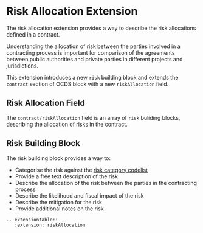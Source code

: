 # Risk Allocation Extension

The risk allocation extension provides a way to describe the risk allocations defined in a contract.

Understanding the allocation of risk between the parties involved in a contracting process is important for comparison of the agreements between public authorities and private parties in different projects and jurisdictions.

This extension introduces a new ```risk``` building block and extends the ```contract``` section of OCDS block with a new ```riskAllocation``` field.

## Risk Allocation Field

The ```contract/riskAllocation``` field is an array of ```risk``` buliding blocks, describing the allocation of risks in the contract.

## Risk Building Block

The risk building block provides a way to:

* Categorise the risk against the [risk category codelist](http://standard.open-contracting.org/latest/en/schema/codelists/#risk-category)
* Provide a free text description of the risk
* Describe the allocation of the risk between the parties in the contracting process
* Describe the likelihood and fiscal impact of the risk
* Describe the mitigation for the risk
* Provide additional notes on the risk

```eval_rst
.. extensiontable::
   :extension: riskAllocation
```
